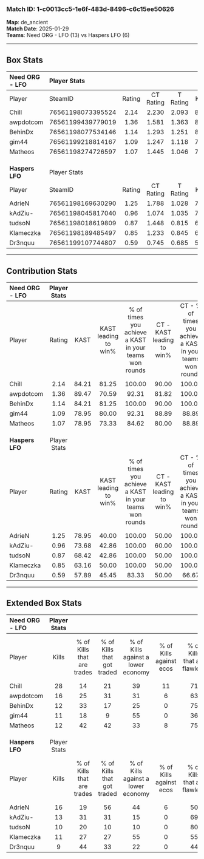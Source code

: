 ### Match ID: 1-c0013cc5-1e6f-483d-8496-c6c15ee50626  
**Map**: de_ancient  
**Match Date**: 2025-01-29  
**Teams**: Need ORG - LFO (13) vs Haspers LFO (6)  

---  

## Box Stats  

| **Need ORG - LFO** | Player Stats      |        |           |          |       |       |       |         |        |      |     |
| :- | :- | :-: | :-: | :-: | :-: | :-: | :-: | :-: | :-: | :-: | :-: |
| Player             | SteamID           | Rating | CT Rating | T Rating | KAST  |  ADR  | Kills | Assists | Deaths | K/D  | HS% |
| Chill              | 76561198073395524 |  2.14  |   2.230   |  2.093   | 84.21 | 152.6 |  28   |    2    |   11   | 2.55 | 64  |
| awpdotcom          | 76561199439779019 |  1.36  |   1.581   |  1.363   | 89.47 | 81.2  |  16   |    4    |   13   | 1.23 | 31  |
| BehinDx            | 76561198077534146 |  1.14  |   1.293   |  1.251   | 84.21 | 58.4  |  12   |    7    |   11   | 1.09 | 75  |
| gim44              | 76561199218814167 |  1.09  |   1.247   |  1.118   | 78.95 | 79.5  |  11   |    6    |   12   | 0.92 | 54  |
| Matheos            | 76561198274726597 |  1.07  |   1.445   |  1.046   | 78.95 | 70.4  |  12   |    4    |   13   | 0.92 | 58  |
|                    |                   |        |           |          |       |       |       |         |        |      |     |
|                    |                   |        |           |          |       |       |       |         |        |      |     |
|                    |                   |        |           |          |       |       |       |         |        |      |     |
| **Haspers LFO**    | Player Stats      |        |           |          |       |       |       |         |        |      |     |
| Player             | SteamID           | Rating | CT Rating | T Rating | KAST  |  ADR  | Kills | Assists | Deaths | K/D  | HS% |
| AdrieN             | 76561198169630290 |  1.25  |   1.788   |  1.028   | 78.95 | 100.7 |  16   |    7    |   17   | 0.94 | 75  |
| kAdZiu-            | 76561198045817040 |  0.96  |   1.074   |  1.035   | 73.68 | 62.7  |  13   |    4    |   16   | 0.81 | 61  |
| tudsoN             | 76561198018619809 |  0.87  |   1.448   |  0.815   | 68.42 | 68.7  |  10   |    5    |   14   | 0.71 | 70  |
| Klameczka          | 76561198189485497 |  0.85  |   1.233   |  0.845   | 63.16 | 82.2  |  11   |    2    |   16   | 0.69 | 72  |
| Dr3nquu            | 76561199107744807 |  0.59  |   0.745   |  0.685   | 57.89 | 50.7  |   9   |    3    |   17   | 0.53 | 77  |
---  

## Contribution Stats  

| **Need ORG - LFO** | Player Stats |       |                      |                                                        |                           |                                                             |                          |                                                            |
| :- | :-: | :-: | :-: | :-: | :-: | :-: | :-: | :-: |
| Player             |    Rating    | KAST  | KAST leading to win% | % of times you achieve a KAST in your teams won rounds | CT - KAST leading to win% | CT - % of times you achieve a KAST in your teams won rounds | T - KAST leading to win% | T - % of times you achieve a KAST in your teams won rounds |
| Chill              |     2.14     | 84.21 |        81.25         |                         100.00                         |           90.00           |                           100.00                            |          66.67           |                           100.00                           |
| awpdotcom          |     1.36     | 89.47 |        70.59         |                         92.31                          |           81.82           |                           100.00                            |          50.00           |                           75.00                            |
| BehinDx            |     1.14     | 84.21 |        81.25         |                         100.00                         |           90.00           |                           100.00                            |          66.67           |                           100.00                           |
| gim44              |     1.09     | 78.95 |        80.00         |                         92.31                          |           88.89           |                            88.89                            |          66.67           |                           100.00                           |
| Matheos            |     1.07     | 78.95 |        73.33         |                         84.62                          |           80.00           |                            88.89                            |          60.00           |                           75.00                            |
|                    |              |       |                      |                                                        |                           |                                                             |                          |                                                            |
|                    |              |       |                      |                                                        |                           |                                                             |                          |                                                            |
|                    |              |       |                      |                                                        |                           |                                                             |                          |                                                            |
| **Haspers LFO**    | Player Stats |       |                      |                                                        |                           |                                                             |                          |                                                            |
| Player             |    Rating    | KAST  | KAST leading to win% | % of times you achieve a KAST in your teams won rounds | CT - KAST leading to win% | CT - % of times you achieve a KAST in your teams won rounds | T - KAST leading to win% | T - % of times you achieve a KAST in your teams won rounds |
| AdrieN             |     1.25     | 78.95 |        40.00         |                         100.00                         |           50.00           |                           100.00                            |          33.33           |                           100.00                           |
| kAdZiu-            |     0.96     | 73.68 |        42.86         |                         100.00                         |           60.00           |                           100.00                            |          33.33           |                           100.00                           |
| tudsoN             |     0.87     | 68.42 |        42.86         |                         100.00                         |           50.00           |                           100.00                            |          37.50           |                           100.00                           |
| Klameczka          |     0.85     | 63.16 |        50.00         |                         100.00                         |           50.00           |                           100.00                            |          50.00           |                           100.00                           |
| Dr3nquu            |     0.59     | 57.89 |        45.45         |                         83.33                          |           50.00           |                            66.67                            |          42.86           |                           100.00                           |
---  

## Extended Box Stats  

| **Need ORG - LFO** | Player Stats |                            |                            |                                    |                         |                              |                                 |        |                             |                                     |                          |                               |                            |
| :- | :-: | :-: | :-: | :-: | :-: | :-: | :-: | :-: | :-: | :-: | :-: | :-: | :-: |
| Player             |    Kills     | % of Kills that are trades | % of Kills that got traded | % of Kills against a lower economy | % of Kills against ecos | % of Kills that are flawless | % of Kills that are close duels | Deaths | % of Deaths that get traded | % of Deaths against a lower economy | % of Deaths against ecos | % of Deaths that are flawless | % of Deaths that are close |
| Chill              |      28      |             14             |             21             |                 39                 |           11            |              71              |                7                |   11   |              9              |                 36                  |            0             |              55               |             0              |
| awpdotcom          |      16      |             25             |             31             |                 31                 |            6            |              63              |                6                |   13   |             38              |                 31                  |            0             |              62               |             0              |
| BehinDx            |      12      |             33             |             17             |                 25                 |            0            |              75              |               17                |   11   |             45              |                 45                  |            0             |              82               |             9              |
| gim44              |      11      |             18             |             9              |                 55                 |            0            |              36              |                0                |   12   |             33              |                 25                  |            0             |              50               |             17             |
| Matheos            |      12      |             42             |             42             |                 33                 |            8            |              75              |                8                |   13   |             38              |                 31                  |            0             |              54               |             0              |
|                    |              |                            |                            |                                    |                         |                              |                                 |        |                             |                                     |                          |                               |                            |
|                    |              |                            |                            |                                    |                         |                              |                                 |        |                             |                                     |                          |                               |                            |
|                    |              |                            |                            |                                    |                         |                              |                                 |        |                             |                                     |                          |                               |                            |
| **Haspers LFO**    | Player Stats |                            |                            |                                    |                         |                              |                                 |        |                             |                                     |                          |                               |                            |
| Player             |    Kills     | % of Kills that are trades | % of Kills that got traded | % of Kills against a lower economy | % of Kills against ecos | % of Kills that are flawless | % of Kills that are close duels | Deaths | % of Deaths that get traded | % of Deaths against a lower economy | % of Deaths against ecos | % of Deaths that are flawless | % of Deaths that are close |
| AdrieN             |      16      |             19             |             56             |                 44                 |            6            |              50              |                6                |   17   |             12              |                 24                  |            6             |              65               |             6              |
| kAdZiu-            |      13      |             31             |             31             |                 15                 |            0            |              69              |                8                |   16   |             19              |                 25                  |            6             |              63               |             0              |
| tudsoN             |      10      |             20             |             10             |                 10                 |            0            |              80              |                0                |   14   |             36              |                 21                  |            7             |              50               |             29             |
| Klameczka          |      11      |             27             |             27             |                 55                 |            0            |              55              |                0                |   16   |             31              |                 25                  |            6             |              63               |             6              |
| Dr3nquu            |      9       |             44             |             33             |                 22                 |            0            |              44              |               11                |   17   |             24              |                 24                  |            6             |              76               |             0              |
